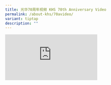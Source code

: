 ```yaml
---
title: 光华70周年视频 KHS 70th Anniversary Video
permalink: /about-khs/70avideo/
variant: tiptap
description: ""
---
```

<div class="iframe-wrapper"><iframe allowfullscreen="true" frameborder="0" src="https://www.youtube.com/embed/3ToyYF-Yt30?si=xEo3CLmWkxJJznW4"></iframe></div><p></p>